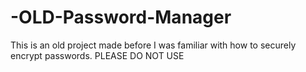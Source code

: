 # -OLD-Password-Manager

This is an old project made before I was familiar with how to securely encrypt passwords. PLEASE DO NOT USE
